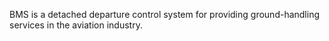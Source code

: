 BMS is a detached departure control system for providing ground-handling services in the aviation industry. 
